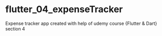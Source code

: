 # flutter_04_expenseTracker
Expense tracker app created with help of udemy course {Flutter & Dart} section 4

